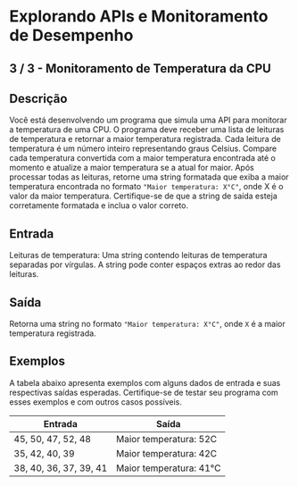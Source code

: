 # Explorando APIs e Monitoramento de Desempenho

## 3 / 3 - Monitoramento de Temperatura da CPU

## Descrição
Você está desenvolvendo um programa que simula uma API para monitorar a temperatura de uma CPU. O programa deve receber uma lista de leituras de temperatura e retornar a maior temperatura registrada. Cada leitura de temperatura é um número inteiro representando graus Celsius. Compare cada temperatura convertida com a maior temperatura encontrada até o momento e atualize a maior temperatura se a atual for maior. Após processar todas as leituras, retorne uma string formatada que exiba a maior temperatura encontrada no formato `"Maior temperatura: X°C"`, onde X é o valor da maior temperatura. Certifique-se de que a string de saída esteja corretamente formatada e inclua o valor correto.

## Entrada
Leituras de temperatura: Uma string contendo leituras de temperatura separadas por vírgulas. A string pode conter espaços extras ao redor das leituras.

## Saída
Retorna uma string no formato `"Maior temperatura: X°C"`, onde `X` é a maior temperatura registrada.

## Exemplos
A tabela abaixo apresenta exemplos com alguns dados de entrada e suas respectivas saídas esperadas. Certifique-se de testar seu programa com esses exemplos e com outros casos possíveis.

| Entrada | Saída |
| ------- | ----- |
| 45, 50, 47, 52, 48 | Maior temperatura: 52C |
| 35, 42, 40, 39 | Maior temperatura: 42C |
| 38, 40, 36, 37, 39, 41 | Maior temperatura: 41°C |